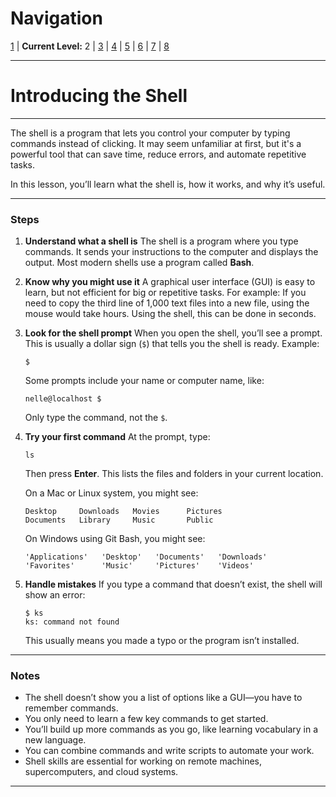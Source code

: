 # Navigation
[1](./unix-shell-basics-pwd-ls-lv1.md) | **Current Level:** 2 | [3](./unix-shell-basics-pwd-ls-lv3.md) | [4](./unix-shell-basics-pwd-ls-lv4.md) | [5](./unix-shell-basics-pwd-ls-lv5.md) | [6](./unix-shell-basics-pwd-ls-lv6.md) | [7](./unix-shell-basics-pwd-ls-lv7.md) | [8](./unix-shell-basics-pwd-ls-lv8.md)

---

# Introducing the Shell

---

The shell is a program that lets you control your computer by typing commands instead of clicking. It may seem unfamiliar at first, but it's a powerful tool that can save time, reduce errors, and automate repetitive tasks.

In this lesson, you’ll learn what the shell is, how it works, and why it’s useful.

---

### Steps

1. **Understand what a shell is**
   The shell is a program where you type commands. It sends your instructions to the computer and displays the output. Most modern shells use a program called **Bash**.

2. **Know why you might use it**
   A graphical user interface (GUI) is easy to learn, but not efficient for big or repetitive tasks. For example:
   If you need to copy the third line of 1,000 text files into a new file, using the mouse would take hours. Using the shell, this can be done in seconds.

3. **Look for the shell prompt**
   When you open the shell, you’ll see a prompt. This is usually a dollar sign (`$`) that tells you the shell is ready.
   Example:

   ```
   $
   ```

   Some prompts include your name or computer name, like:

   ```
   nelle@localhost $
   ```

   Only type the command, not the `$`.

4. **Try your first command**
   At the prompt, type:

   ```
   ls
   ```

   Then press **Enter**.
   This lists the files and folders in your current location.

   On a Mac or Linux system, you might see:

   ```
   Desktop     Downloads   Movies      Pictures
   Documents   Library     Music       Public
   ```

   On Windows using Git Bash, you might see:

   ```
   'Applications'   'Desktop'   'Documents'   'Downloads'
   'Favorites'      'Music'     'Pictures'    'Videos'
   ```

5. **Handle mistakes**
   If you type a command that doesn’t exist, the shell will show an error:

   ```
   $ ks
   ks: command not found
   ```

   This usually means you made a typo or the program isn’t installed.

---

### Notes

* The shell doesn’t show you a list of options like a GUI—you have to remember commands.
* You only need to learn a few key commands to get started.
* You’ll build up more commands as you go, like learning vocabulary in a new language.
* You can combine commands and write scripts to automate your work.
* Shell skills are essential for working on remote machines, supercomputers, and cloud systems.

---
